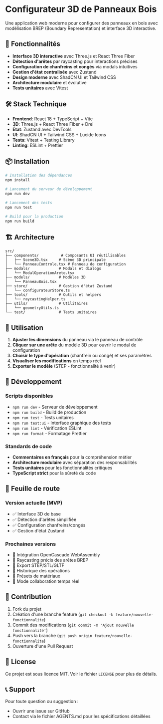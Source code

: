 # Configurateur 3D de Panneaux Bois

Une application web moderne pour configurer des panneaux en bois avec modélisation BREP (Boundary Representation) et interface 3D interactive.

## 🚀 Fonctionnalités

- **Interface 3D interactive** avec Three.js et React Three Fiber
- **Détection d'arêtes** par raycasting pour interactions précises
- **Configuration de chanfreins et congés** via modals intuitives
- **Gestion d'état centralisée** avec Zustand
- **Design moderne** avec ShadCN UI et Tailwind CSS
- **Architecture modulaire** et évolutive
- **Tests unitaires** avec Vitest

## 🛠️ Stack Technique

- **Frontend**: React 18 + TypeScript + Vite
- **3D**: Three.js + React Three Fiber + Drei
- **État**: Zustand avec DevTools
- **UI**: ShadCN UI + Tailwind CSS + Lucide Icons
- **Tests**: Vitest + Testing Library
- **Linting**: ESLint + Prettier

## 📦 Installation

```bash
# Installation des dépendances
npm install

# Lancement du serveur de développement
npm run dev

# Lancement des tests
npm run test

# Build pour la production
npm run build
```

## 🏗️ Architecture

```
src/
├── components/          # Composants UI réutilisables
│   ├── Scene3D.tsx     # Scène 3D principale
│   └── PanneauControle.tsx # Panneau de configuration
├── modals/             # Modals et dialogs
│   └── ModalOperationArete.tsx
├── models/             # Modèles 3D
│   └── PanneauBois.tsx
├── store/              # Gestion d'état Zustand
│   └── configurateurStore.ts
├── tools/              # Outils et helpers
│   └── raycastingHelper.ts
├── utils/              # Utilitaires
│   └── geometryUtils.ts
└── test/               # Tests unitaires
```

## 🎯 Utilisation

1. **Ajuster les dimensions** du panneau via le panneau de contrôle
2. **Cliquer sur une arête** du modèle 3D pour ouvrir le modal de configuration
3. **Choisir le type d'opération** (chanfrein ou congé) et ses paramètres
4. **Visualiser les modifications** en temps réel
5. **Exporter le modèle** (STEP - fonctionnalité à venir)

## 🔧 Développement

### Scripts disponibles

- `npm run dev` - Serveur de développement
- `npm run build` - Build de production
- `npm run test` - Tests unitaires
- `npm run test:ui` - Interface graphique des tests
- `npm run lint` - Vérification ESLint
- `npm run format` - Formatage Prettier

### Standards de code

- **Commentaires en français** pour la compréhension métier
- **Architecture modulaire** avec séparation des responsabilités
- **Tests unitaires** pour les fonctionnalités critiques
- **TypeScript strict** pour la sûreté du code

## 🚧 Feuille de route

### Version actuelle (MVP)
- ✅ Interface 3D de base
- ✅ Détection d'arêtes simplifiée
- ✅ Configuration chanfreins/congés
- ✅ Gestion d'état Zustand

### Prochaines versions
- 🔄 Intégration OpenCascade WebAssembly
- 🔄 Raycasting précis des arêtes BREP
- 🔄 Export STEP/STL/GLTF
- 🔄 Historique des opérations
- 🔄 Présets de matériaux
- 🔄 Mode collaboration temps réel

## 🤝 Contribution

1. Fork du projet
2. Création d'une branche feature (`git checkout -b feature/nouvelle-fonctionnalite`)
3. Commit des modifications (`git commit -m 'Ajout nouvelle fonctionnalité'`)
4. Push vers la branche (`git push origin feature/nouvelle-fonctionnalite`)
5. Ouverture d'une Pull Request

## 📝 License

Ce projet est sous licence MIT. Voir le fichier `LICENSE` pour plus de détails.

## 📞 Support

Pour toute question ou suggestion :
- Ouvrir une issue sur GitHub
- Contact via le fichier AGENTS.md pour les spécifications détaillées
